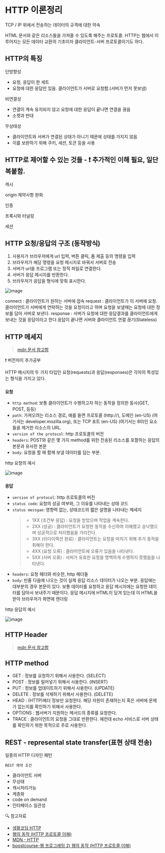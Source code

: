 # HTTP 이론정리

TCP / IP 위에서 전송하는 데이터의 규격에 대한 약속

HTML 문서와 같은 리소스들을 가져올 수 있도록 해주는 프로토콜. HTTP는 웹에서 이루어지는 모든 데이터 교환의 기초이자 클라이언트-서버 프로토콜이기도 하다.

## HTTP의 특징

단방향성

- 요청, 응답이 한 세트
- 요청에 대한 응답만 있음. 클라이언트가 서버로 요청함.(서버가 먼저 못보냄)

비연결성

- 연결이 계속 유지되지 않고 요청에 대한 응답이 끝나면 연결을 끊음
- 소켓과 반대

무상태성

- 클라이언트와 서버가 연결된 상태가 아니기 때문에 상태를 가지지 않음
- 이를 보완하기 위해 쿠키, 세션, 토큰 등을 사용

## HTTP로 제어할 수 있는 것들 - ❗️ 추가적인 이해 필요, 일단 복붙함.

캐시

origin 제약사항 완화

인증

프록시와 터널링

세션

## HTTP 요청/응답의 구조 (동작방식)

1. 사용자가 브라우저에게 url 입력, 버튼 클릭, 폼 제출 등의 명령을 입력
2. 브라우저가 해당 명령을 요청 메시지로 바꿔서 서버로 전송
3. 서버가 url을 프로그램 또는 정적 파일로 연결한다.
4. 서버가 응답 메시지를 반환한다.
5. 브라우저가 응답을 형식에 맞춰 표시한다.

![image](https://user-images.githubusercontent.com/71386219/153351130-70cc3a7a-c607-44e8-bcf4-10dd37ed20eb.png)

connect : 클라이언트가 원하는 서버에 접속
request : 클라이언트가 이 서버에 요청.
클라이언트가 서버에게 연락하는 것을 요청이라고 하며 요청을 보낼때는 요청에 대한 정보를 담아 서버로 보낸다.
response : 서버가 요청에 대한 응답결과를 클라이언트에게 보내는 것을 응답이라고 한다.응답이 끝나면 서버와 클라이언트 연결 끊기(Stateless)

## HTTP 메세지

> [mdn 문서 참고함](https://developer.mozilla.org/ko/docs/Web/HTTP/Messages)

❗️ 버전차이 추가공부

HTTP 메시지의 두 가지 타입인 요청(requests)과 응답(responses)은 각자의 특성있는 형식을 가지고 있다.

### `요청`

- `http method`: 보통 클라이언트가 수행하고자 하는 동작을 정의한 동사(GET, POST, 등등)
- `path`: 가져오려는 리소스 경로, 예를 들면 프로토콜 (http://), 도메인 (en-US) (여기서는 developer.mozilla.org), 또는 TCP 포트 (en-US) (여기서는 80)인 요소들을 제거한 리소스의 URL.
- `version of the protocol`: http 프로토콜의 버전
- `headers`: POST와 같은 몇 가지 method를 위한 전송된 리소스를 포함하는 응답의 본문과 유사한 본문
- `body`: 요청을 할 때 함께 보낼 데이터를 담는 부분.

http 요청의 예시

![image](https://user-images.githubusercontent.com/71386219/153350394-0aeb901b-2999-4e84-b868-701d842b268f.png)

### `응답`

- `version of protocol`: http 프로토콜의 버전
- `status code`: 요청의 성공 여부와, 그 이유를 나타내는 상태 코드
- `status messgae`: 영향력 없는, 상태코드의 짧은 설명을 나타내는 메세지
  > - 1XX (조건부 응답) : 요청을 받았으며 작업을 계속한다.
  > - 2XX (성공) : 클라이언트가 요청한 동작을 수신하여 이해했고 승낙했으며 성공적으로 처리했음을 가리킨다.
  > - 3XX (리다이렉션 완료) : 클라이언트는 요청을 마치기 위해 추가 동작을 취해야 한다.
  > - 4XX (요청 오류) : 클라이언트에 오류가 있음을 나타낸다.
  > - 5XX (서버 오류) : 서버가 유효한 요청을 명백하게 수행하지 못했음을 나타낸다.
- `headers`: 요청 헤더와 비슷한, http 헤더들
- `body`: 빈줄 다음에 나오는 것이 실제 응답 리소스 데이터가 나오는 부분. 응답에는 대부분의 경우 본문이 있다. 보통 데이터를 요청하고 응답 메시지에는 요청한 데이터를 담아서 보내주기 때문이다. 응답 메시지에 HTML이 담겨 있는데 이 HTML을 받아 브라우저가 화면에 렌더링

http 응답의 예시

![image](https://user-images.githubusercontent.com/71386219/153350781-8b17c61a-43f6-4674-9110-62bc3225151a.png)

## HTTP Header

> [mdn 문서 참고함](https://developer.mozilla.org/ko/docs/Web/HTTP/Headers)

## HTTP method

- GET : 정보를 요청하기 위해서 사용한다. (SELECT)
- POST : 정보를 밀어넣기 위해서 사용한다. (INSERT)
- PUT : 정보를 업데이트하기 위해서 사용한다. (UPDATE)
- DELETE : 정보를 삭제하기 위해서 사용한다. (DELETE)
- HEAD : (HTTP)헤더 정보만 요청한다. 해당 자원이 존재하는지 혹은 서버에 문제가 없는지를 확인하기 위해서 사용한다.
- OPTIONS : 웹서버가 지원하는 메서드의 종류를 요청한다.
- TRACE : 클라이언트의 요청을 그대로 반환한다. 예컨데 echo 서비스로 서버 상태를 확인하기 위한 목적으로 주로 사용한다.

## REST - represental state transfer(표현 상태 전송)

일종의 HTTP 디자인 패턴

`REST 제약 조건`

- 클라이언트 서버
- 무상태
- 캐시처리가능
- 계층화
- code on demand
- 인터페이스 일관성

🔍 참고자료

- [생활코딩 HTTP](https://opentutorials.org/course/4848)
- [웹의 동작 (HTTP 프로토콜 이해)](https://velog.io/@sujeong/2-%EC%9B%B9%EC%9D%98-%EB%8F%99%EC%9E%91-HTTP-%ED%94%84%EB%A1%9C%ED%86%A0%EC%BD%9C-%EC%9D%B4%ED%95%B4)
- [MDN - HTTP](https://developer.mozilla.org/ko/docs/Web/HTTP)
- [boostcourse-웹 프로그래밍 2) 웹의 동작 (HTTP 프로토콜 이해)](https://www.boostcourse.org/web316/lecture/16661?isDesc=false)
